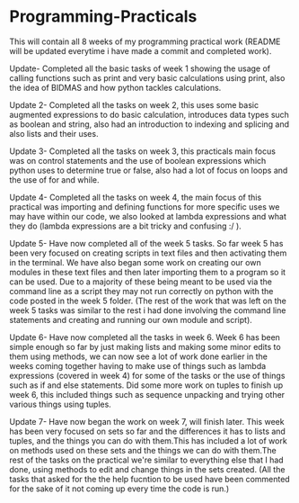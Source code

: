 # Programming-Practicals
This will contain all 8 weeks of my programming practical work (README will be updated everytime i have made a commit and completed work).

Update- Completed all the basic tasks of week 1 showing the usage of calling functions such as print and very basic calculations using print, also the idea of BIDMAS and how python tackles calculations.

Update 2- Completed all the tasks on week 2, this uses some basic augmented expressions to do basic calculation, introduces data types such as boolean and string, also had an introduction to indexing and splicing and also lists and their uses.

Update 3- Completed all the tasks on week 3, this practicals main focus was on control statements and the use of boolean expressions which python uses to determine true or false, also had a lot of focus on loops and the use of for and while.

Update 4- Completed all the tasks on week 4, the main focus of this practical was importing and defining functions for more specific uses we may have within our code, we also looked at lambda expressions and what they do (lambda expressions are a bit tricky and confusing :/ ).

Update 5- Have now completed all of the week 5 tasks. So far week 5 has been very focused on creating scripts in text files and then activating them in the terminal. We have also began some work on creating our own modules in these text files and then later importing them to a program so it can be used. Due to a majority of these being meant to be used via the command line as a script they may not run correctly on python with the code posted in the week 5 folder. (The rest of the work that was left on the week 5 tasks was similar to the rest i had done involving the command line statements and creating and running our own module and script).

Update 6- Have now completed all the tasks in week 6. Week 6 has been simple enough so far by just making lists and making some minor edits to them using methods, we can now see a lot of work done earlier in the weeks coming together having to make use of things such as lambda expressions (covered in week 4) for some of the tasks or the use of things such as if and else statements. Did some more work on tuples to finish up week 6, this included things such as sequence unpacking and trying other various things using tuples.

Update 7- Have now began the work on week 7, will finish later. This week has been very focused on sets so far and the differences it has to lists and tuples, and the things you can do with them.This has included a lot of work on methods used on these sets and the things we can do with them.The rest of the tasks on the practical we're similar to everything else that I had done, using methods to edit and change things in the sets created. (All the tasks that asked for the the help fucntion to be used have been commented for the sake of it not coming up every time the code is run.)
